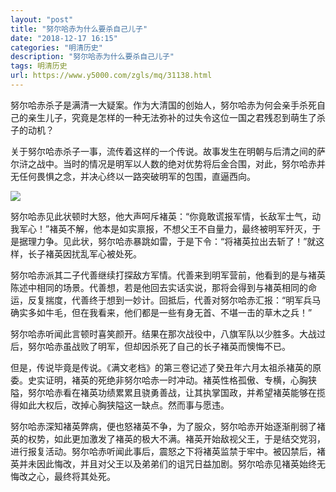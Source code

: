 ```yaml
---
layout: "post"
title: "努尔哈赤为什么要杀自己儿子"
date: "2018-12-17 16:15"
categories: "明清历史"
description: "努尔哈赤为什么要杀自己儿子"
tags: 明清历史
url: https://www.y5000.com/zgls/mq/31138.html
---
```






努尔哈赤杀子是满清一大疑案。作为大清国的创始人，努尔哈赤为何会亲手杀死自己的亲生儿子，究竟是怎样的一种无法弥补的过失令这位一国之君残忍到萌生了杀子的动机？

关于努尔哈赤杀子一事，流传着这样的一个传说。故事发生在明朝与后清之间的萨尔浒之战中。当时的情况是明军以人数的绝对优势将后金合围，对此，努尔哈赤并无任何畏惧之念，并决心终以一路突破明军的包围，直逼西向。

![](https://img.y5000.com/uploads/allimg/180628/8-1P62Q42152a3.jpg)

努尔哈赤见此状顿时大怒，他大声呵斥褚英：“你竟敢谎报军情，长敌军士气，动我军心！”褚英不解，他本是如实禀报，不想父王不自量力，最终被明军歼灭，于是据理力争。见此状，努尔哈赤暴跳如雷，于是下令：“将褚英拉出去斩了！”就这样，长子褚英因扰乱军心被处死。

努尔哈赤派其二子代善继续打探敌方军情。代善来到明军营前，他看到的是与褚英陈述中相同的场景。代善想，若是他回去实话实说，那将会得到与褚英相同的命运，反复揣度，代善终于想到一妙计。回抵后，代善对努尔哈赤汇报：“明军兵马确实多如牛毛，但在我看来，他们都是一些有身无首、不堪一击的草木之兵！”

努尔哈赤听闻此言顿时喜笑颜开。结果在那次战役中，八旗军队以少胜多。大战过后，努尔哈赤虽战败了明军，但却因杀死了自己的长子褚英而懊悔不已。

但是，传说毕竟是传说。《满文老档》的第三卷记述了癸丑年六月太祖杀褚英的原委。史实证明，褚英的死绝非努尔哈赤一时冲动。褚英性格孤傲、专横，心胸狭隘，努尔哈赤看在褚英功绩累累且骁勇善战，让其执掌国政，并希望褚英能够在揽得如此大权后，改掉心胸狭隘这一缺点。然而事与愿违。

努尔哈赤深知褚英弊病，便也怒褚英不争，为了服众，努尔哈赤开始逐渐削弱了褚英的权势，如此更加激发了褚英的极大不满。褚英开始敌视父王，于是结交党羽，进行报复活动。努尔哈赤听闻此事后，震怒之下将褚英监禁于牢中。被囚禁后，褚英并未因此悔改，并且对父王以及弟弟们的诅咒日益加剧。努尔哈赤见褚英始终无悔改之心，最终将其处死。
